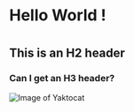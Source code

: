# Hello World ! <h1>
## This is an H2 header
### Can I get an H3 header?


![Image of Yaktocat](https://octodex.github.com/images/yaktocat.png)
